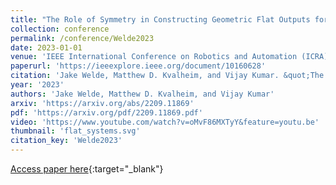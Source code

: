 ```yaml
---
title: "The Role of Symmetry in Constructing Geometric Flat Outputs for Free-Flying Robotic Systems"
collection: conference
permalink: /conference/Welde2023
date: 2023-01-01
venue: 'IEEE International Conference on Robotics and Automation (ICRA)'
paperurl: 'https://ieeexplore.ieee.org/document/10160628'
citation: 'Jake Welde, Matthew D. Kvalheim, and Vijay Kumar. &quot;The Role of Symmetry in Constructing Geometric Flat Outputs for Free-Flying Robotic Systems.&quot; IEEE International Conference on Robotics and Automation (ICRA), 2023.'
year: '2023'
authors: 'Jake Welde, Matthew D. Kvalheim, and Vijay Kumar'
arxiv: 'https://arxiv.org/abs/2209.11869'
pdf: 'https://arxiv.org/pdf/2209.11869.pdf'
video: 'https://www.youtube.com/watch?v=oMvF86MXTyY&feature=youtu.be'
thumbnail: 'flat_systems.svg'
citation_key: 'Welde2023'
---
```

[Access paper here](https://ieeexplore.ieee.org/document/10160628){:target="_blank"}
